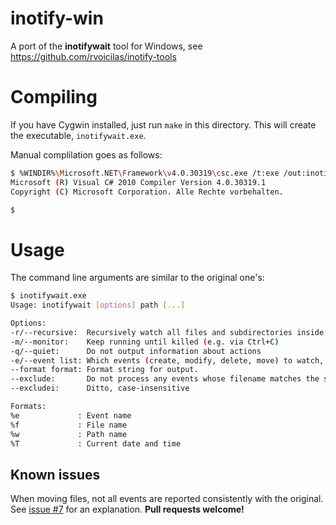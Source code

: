 inotify-win
===========
A port of the **inotifywait** tool for Windows, see https://github.com/rvoicilas/inotify-tools

Compiling
=========
If you have Cygwin installed, just run `make` in this directory. This will create the executable, `inotifywait.exe`.

Manual complilation goes as follows:

```sh
$ %WINDIR%\Microsoft.NET\Framework\v4.0.30319\csc.exe /t:exe /out:inotifywait.exe src\*.cs
Microsoft (R) Visual C# 2010 Compiler Version 4.0.30319.1
Copyright (C) Microsoft Corporation. Alle Rechte vorbehalten.

$ 
```

Usage
=====
The command line arguments are similar to the original one's:

```sh
$ inotifywait.exe
Usage: inotifywait [options] path [...]

Options:
-r/--recursive:  Recursively watch all files and subdirectories inside path
-m/--monitor:    Keep running until killed (e.g. via Ctrl+C)
-q/--quiet:      Do not output information about actions
-e/--event list: Which events (create, modify, delete, move) to watch, comma-separated. Default: all
--format format: Format string for output.
--exclude:       Do not process any events whose filename matches the specified regex
--excludei:      Ditto, case-insensitive

Formats:
%e             : Event name
%f             : File name
%w             : Path name
%T             : Current date and time
```

Known issues
------------
When moving files, not all events are reported consistently with the original. See [issue #7](https://github.com/thekid/inotify-win/issues/7) for an explanation. **Pull requests welcome!**
